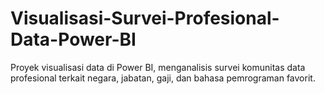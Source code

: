 # Visualisasi-Survei-Profesional-Data-Power-BI
Proyek visualisasi data di Power BI, menganalisis survei komunitas data profesional terkait negara, jabatan, gaji, dan bahasa pemrograman favorit.
